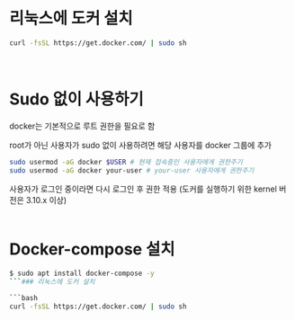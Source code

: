 # 리눅스에 도커 설치

```bash
curl -fsSL https://get.docker.com/ | sudo sh
```
<br>

# Sudo 없이 사용하기

docker는 기본적으로 루트 권한을 필요로 함

root가 아닌 사용자가 sudo 없이 사용하려면 해당 사용자를 docker 그룹에 추가

```bash
sudo usermod -aG docker $USER # 현재 접속중인 사용자에게 권한주기
sudo usermod -aG docker your-user # your-user 사용자에게 권한주기
```

사용자가 로그인 중이라면 다시 로그인 후 권한 적용 (도커를 실행하기 위한 kernel 버전은 3.10.x 이상)
<br> <br>

# Docker-compose 설치

```bash
$ sudo apt install docker-compose -y
```### 리눅스에 도커 설치

```bash
curl -fsSL https://get.docker.com/ | sudo sh
```
<br>